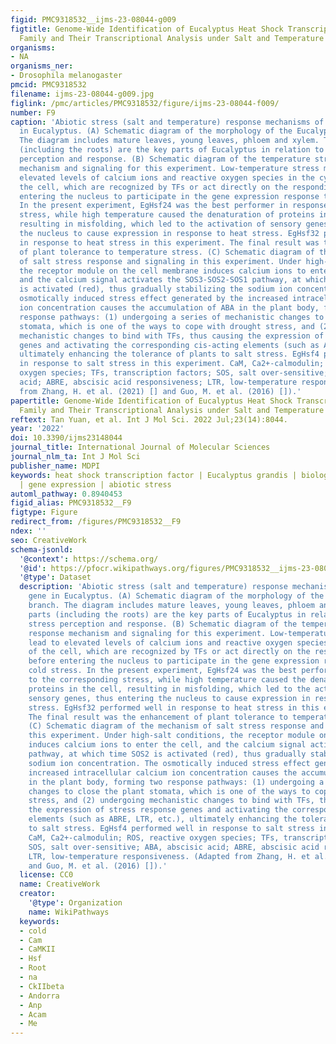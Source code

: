 ```yaml
---
figid: PMC9318532__ijms-23-08044-g009
figtitle: Genome-Wide Identification of Eucalyptus Heat Shock Transcription Factor
  Family and Their Transcriptional Analysis under Salt and Temperature Stresses
organisms:
- NA
organisms_ner:
- Drosophila melanogaster
pmcid: PMC9318532
filename: ijms-23-08044-g009.jpg
figlink: /pmc/articles/PMC9318532/figure/ijms-23-08044-f009/
number: F9
caption: 'Abiotic stress (salt and temperature) response mechanisms of the Hsf gene
  in Eucalyptus. (A) Schematic diagram of the morphology of the Eucalyptus branch.
  The diagram includes mature leaves, young leaves, phloem and xylem. These parts
  (including the roots) are the key parts of Eucalyptus in relation to abiotic stress
  perception and response. (B) Schematic diagram of the temperature stress response
  mechanism and signaling for this experiment. Low-temperature stress may lead to
  elevated levels of calcium ions and reactive oxygen species in the cytoplasm of
  the cell, which are recognized by TFs or act directly on the responding genes before
  entering the nucleus to participate in the gene expression response to cold stress.
  In the present experiment, EgHsf24 was the best performer in response to the corresponding
  stress, while high temperature caused the denaturation of proteins in the cell,
  resulting in misfolding, which led to the activation of sensory genes, thus entering
  the nucleus to cause expression in response to heat stress. EgHsf32 performed well
  in response to heat stress in this experiment. The final result was the enhancement
  of plant tolerance to temperature stress. (C) Schematic diagram of the mechanism
  of salt stress response and signaling in this experiment. Under high-salt conditions,
  the receptor module on the cell membrane induces calcium ions to enter the cell,
  and the calcium signal activates the SOS3-SOS2-SOS1 pathway, at which time SOS2
  is activated (red), thus gradually stabilizing the sodium ion concentration. The
  osmotically induced stress effect generated by the increased intracellular calcium
  ion concentration causes the accumulation of ABA in the plant body, forming two
  response pathways: (1) undergoing a series of mechanistic changes to close the plant
  stomata, which is one of the ways to cope with drought stress, and (2) undergoing
  mechanistic changes to bind with TFs, thus causing the expression of stress response
  genes and activating the corresponding cis-acting elements (such as ABRE, LTR, etc.),
  ultimately enhancing the tolerance of plants to salt stress. EgHsf4 performed well
  in response to salt stress in this experiment. CaM, Ca2+-calmodulin; ROS, reactive
  oxygen species; TFs, transcription factors; SOS, salt over-sensitive; ABA, abscisic
  acid; ABRE, abscisic acid responsiveness; LTR, low-temperature responsiveness. (Adapted
  from Zhang, H. et al. (2021) [] and Guo, M. et al. (2016) []).'
papertitle: Genome-Wide Identification of Eucalyptus Heat Shock Transcription Factor
  Family and Their Transcriptional Analysis under Salt and Temperature Stresses.
reftext: Tan Yuan, et al. Int J Mol Sci. 2022 Jul;23(14):8044.
year: '2022'
doi: 10.3390/ijms23148044
journal_title: International Journal of Molecular Sciences
journal_nlm_ta: Int J Mol Sci
publisher_name: MDPI
keywords: heat shock transcription factor | Eucalyptus grandis | biological analysis
  | gene expression | abiotic stress
automl_pathway: 0.8940453
figid_alias: PMC9318532__F9
figtype: Figure
redirect_from: /figures/PMC9318532__F9
ndex: ''
seo: CreativeWork
schema-jsonld:
  '@context': https://schema.org/
  '@id': https://pfocr.wikipathways.org/figures/PMC9318532__ijms-23-08044-g009.html
  '@type': Dataset
  description: 'Abiotic stress (salt and temperature) response mechanisms of the Hsf
    gene in Eucalyptus. (A) Schematic diagram of the morphology of the Eucalyptus
    branch. The diagram includes mature leaves, young leaves, phloem and xylem. These
    parts (including the roots) are the key parts of Eucalyptus in relation to abiotic
    stress perception and response. (B) Schematic diagram of the temperature stress
    response mechanism and signaling for this experiment. Low-temperature stress may
    lead to elevated levels of calcium ions and reactive oxygen species in the cytoplasm
    of the cell, which are recognized by TFs or act directly on the responding genes
    before entering the nucleus to participate in the gene expression response to
    cold stress. In the present experiment, EgHsf24 was the best performer in response
    to the corresponding stress, while high temperature caused the denaturation of
    proteins in the cell, resulting in misfolding, which led to the activation of
    sensory genes, thus entering the nucleus to cause expression in response to heat
    stress. EgHsf32 performed well in response to heat stress in this experiment.
    The final result was the enhancement of plant tolerance to temperature stress.
    (C) Schematic diagram of the mechanism of salt stress response and signaling in
    this experiment. Under high-salt conditions, the receptor module on the cell membrane
    induces calcium ions to enter the cell, and the calcium signal activates the SOS3-SOS2-SOS1
    pathway, at which time SOS2 is activated (red), thus gradually stabilizing the
    sodium ion concentration. The osmotically induced stress effect generated by the
    increased intracellular calcium ion concentration causes the accumulation of ABA
    in the plant body, forming two response pathways: (1) undergoing a series of mechanistic
    changes to close the plant stomata, which is one of the ways to cope with drought
    stress, and (2) undergoing mechanistic changes to bind with TFs, thus causing
    the expression of stress response genes and activating the corresponding cis-acting
    elements (such as ABRE, LTR, etc.), ultimately enhancing the tolerance of plants
    to salt stress. EgHsf4 performed well in response to salt stress in this experiment.
    CaM, Ca2+-calmodulin; ROS, reactive oxygen species; TFs, transcription factors;
    SOS, salt over-sensitive; ABA, abscisic acid; ABRE, abscisic acid responsiveness;
    LTR, low-temperature responsiveness. (Adapted from Zhang, H. et al. (2021) []
    and Guo, M. et al. (2016) []).'
  license: CC0
  name: CreativeWork
  creator:
    '@type': Organization
    name: WikiPathways
  keywords:
  - cold
  - Cam
  - CaMKII
  - Hsf
  - Root
  - na
  - CkIIbeta
  - Andorra
  - Anp
  - Acam
  - Me
---
```

